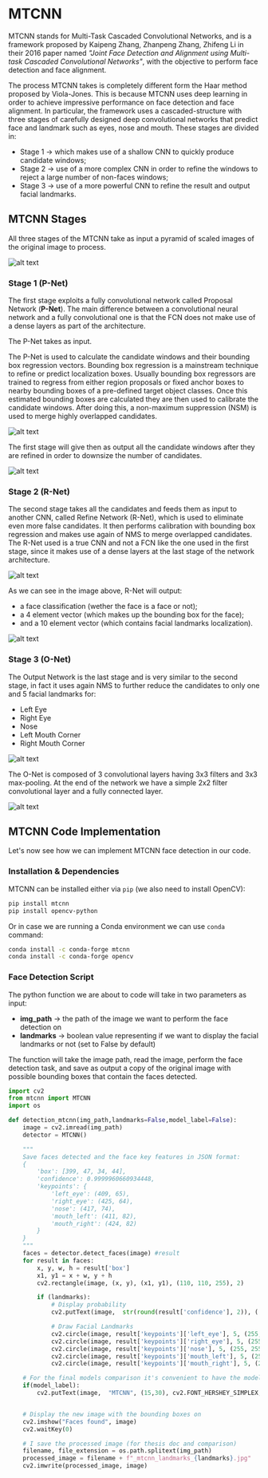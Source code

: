 # MTCNN

MTCNN stands for Multi-Task Cascaded Convolutional Networks, and is a framework proposed by Kaipeng Zhang, Zhanpeng Zhang, Zhifeng Li in their 2016 paper named *"Joint Face Detection and Alignment using Multi-task Cascaded Convolutional Networks"*, with the objective to perform face detection and face alignment.

The process MTCNN takes is completely different form the Haar method proposed by Viola-Jones. This is because MTCNN uses deep learning in order to achieve impressive performance on face detection and face alignment. In particular, the framework uses a cascaded-structure with three stages of carefully designed deep convolutional networks that predict face and landmark such as eyes, nose and mouth. These stages are divided in:

- Stage 1 -> which makes use of a shallow CNN to quickly produce candidate windows;
- Stage 2 -> use of a more complex CNN in order to refine the windows to reject a large number of non-faces windows;
- Stage 3 -> use of a more powerful CNN to refine the result and output facial landmarks.

## MTCNN Stages

All three stages of the MTCNN take as input a pyramid of scaled images of the original image to process.

![alt text](images\mtcnn_pyramid.png "Pyramid Image Representation")

### Stage 1 (P-Net)

The first stage exploits a fully convolutional network called Proposal Network (**P-Net**). The main difference between a convolutional neural network and a fully convolutional one is that the FCN does not make use of a dense layers as part of the architecture.

The P-Net takes as input.

The P-Net is used to calculate the candidate windows and their bounding box regression vectors. Bounding box regression is a mainstream technique to refine or predict localization boxes. Usually bounding box regressors are trained to regress from either region proposals or fixed anchor boxes to nearby bounding boxes of a pre-defined target object classes. Once this estimated bounding boxes are calculated they are then used to calibrate the candidate windows. After doing this, a non-maximum suppression (NSM) is used to merge highly overlapped candidates.

![alt text](images\p_net.jpeg "P-Net")

The first stage will give then as output all the candidate windows after they are refined in order to downsize the number of candidates.

![alt text](images\mtcnn_stage_1.png "Stage 1")

### Stage 2 (R-Net)

The second stage takes all the candidates and feeds them as input to another CNN, called Refine Network (R-Net), which is used to eliminate even more false candidates. It then performs calibration with bounding box regression and makes use again of NMS to merge overlapped candidates.
The R-Net used is a true CNN and not a FCN like the one used in the first stage, since it makes use of a dense layers at the last stage of the network architecture.

![alt text](images\r_net.jpeg "R-Net")

As we can see in the image above, R-Net will output:

- a face classification (wether the face is a face or not);
- a 4 element vector (which makes up the bounding box for the face);
- and a 10 element vector (which contains facial landmarks localization).

![alt text](images\mtcnn_stage_2.png "Stage 2")

### Stage 3 (O-Net)

The Output Network is the last stage and is very similar to the second stage, in fact it uses again NMS to further reduce the candidates to only one and 5 facial landmarks for:

- Left Eye
- Right Eye
- Nose
- Left Mouth Corner
- Right Mouth Corner

![alt text](images\mtcnn_stage_3.png "Stage 3")

The O-Net is composed of 3 convolutional layers having 3x3 filters and 3x3 max-pooling. At the end of the network we have a simple 2x2 filter convolutional layer and a fully connected layer.

![alt text](images\o_net.jpeg "O-Net")

## MTCNN Code Implementation

Let's now see how we can implement MTCNN face detection in our code.

### Installation & Dependencies

MTCNN can be installed either via `pip` (we also need to install OpenCV):

```bash
pip install mtcnn
pip install opencv-python
```

Or in case we are running a Conda environment we can use `conda` command:

```bash
conda install -c conda-forge mtcnn
conda install -c conda-forge opencv
```

### Face Detection Script

The python function we are about to code will take in two parameters as input:

- **img_path** &rarr; the path of the image we want to perform the face detection on
- **landmarks** &rarr; boolean value representing if we want to display the facial landmarks or not (set to False by default)

The function will take the image path, read the image, perform the face detection task, and save as output a copy of the original image with possible bounding boxes that contain the faces detected.

```python
import cv2
from mtcnn import MTCNN
import os

def detection_mtcnn(img_path,landmarks=False,model_label=False):
    image = cv2.imread(img_path)
    detector = MTCNN()

    """
    Save faces detected and the face key features in JSON format:
    {
        'box': [399, 47, 34, 44],
        'confidence': 0.9999960660934448,
        'keypoints': {
            'left_eye': (409, 65),
            'right_eye': (425, 64),
            'nose': (417, 74),
            'mouth_left': (411, 82),
            'mouth_right': (424, 82)
        }
    }
    """
    faces = detector.detect_faces(image) #result
    for result in faces:
        x, y, w, h = result['box']
        x1, y1 = x + w, y + h
        cv2.rectangle(image, (x, y), (x1, y1), (110, 110, 255), 2)

        if (landmarks):
            # Display probability
            cv2.putText(image,  str(round(result['confidence'], 2)), ( result['box'][0],  result['box'][1] - 10), cv2.FONT_HERSHEY_SIMPLEX, 0.8, (0, 0, 255), 1, cv2.LINE_AA)

            # Draw Facial Landmarks
            cv2.circle(image, result['keypoints']['left_eye'], 5, (255, 255, 255), -1)
            cv2.circle(image, result['keypoints']['right_eye'], 5, (255, 255, 255), -1)
            cv2.circle(image, result['keypoints']['nose'], 5, (255, 255, 255), -1)
            cv2.circle(image, result['keypoints']['mouth_left'], 5, (255, 255, 255), -1)
            cv2.circle(image, result['keypoints']['mouth_right'], 5, (255, 255, 255), -1)

    # For the final models comparison it's convenient to have the model named use in the top-left corner
    if(model_label):
        cv2.putText(image,  "MTCNN", (15,30), cv2.FONT_HERSHEY_SIMPLEX, 0.7, (110, 110, 255), 1, cv2.LINE_AA)


    # Display the new image with the bounding boxes on
    cv2.imshow("Faces found", image)
    cv2.waitKey(0)

    # I save the processed image (for thesis doc and comparison)
    filename, file_extension = os.path.splitext(img_path)
    processed_image = filename + f"_mtcnn_landmarks_{landmarks}.jpg"
    cv2.imwrite(processed_image, image)
```
